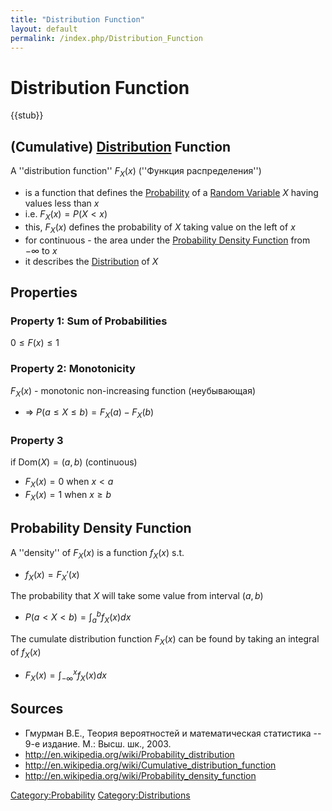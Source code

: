 ```yaml
---
title: "Distribution Function"
layout: default
permalink: /index.php/Distribution_Function
---
```


# Distribution Function

{{stub}}

## (Cumulative) [Distribution](Distribution) Function
A ''distribution function'' $F_X(x)$ (''Функция распределения'') 
- is a function that defines the [Probability](Probability) of a [Random Variable](Random_Variable) $X$ having values less than $x$
- i.e. $F_X(x) = P(X < x)$
- this, $F_X(x)$ defines the probability of $X$ taking value on the left of $x$
- for continuous - the area under the [Probability Density Function](Probability_Density_Function) from $-\infty$ to $x$
- it describes the [Distribution](Distribution) of $X$


## Properties
### Property 1: Sum of Probabilities
$0 \leqslant F(x) \leqslant 1$

### Property 2: Monotonicity
$F_X(x)$ - monotonic non-increasing function (неубывающая)
- $\Rightarrow$ $P(a \leqslant X \leqslant b) = F_X(a) - F_X(b)$

### Property 3
if $\text{Dom}(X) = (a, b)$ (continuous)
- $F_X(x) = 0$ when $x < a$
- $F_X(x) = 1$ when $x \geqslant b$


## Probability Density Function
A ''density'' of $F_X(x)$ is a function $f_X(x)$ s.t.
- $f_X(x) = F_X'(x)$

The probability that $X$ will take some value from interval $(a, b)$
- $P(a < X < b) = \int_a^b f_X(x) dx$

The cumulate distribution function $F_X(x)$ can be found by taking an integral of $f_X(x)$
- $F_X(x) = \int_{-\infty}^x f_X(x) dx$


## Sources
- Гмурман В.Е., Теория вероятностей и математическая статистика -- 9-е издание. М.: Высш. шк., 2003.
- http://en.wikipedia.org/wiki/Probability_distribution
- http://en.wikipedia.org/wiki/Cumulative_distribution_function
- http://en.wikipedia.org/wiki/Probability_density_function


[Category:Probability](Category_Probability)
[Category:Distributions](Category_Distributions)